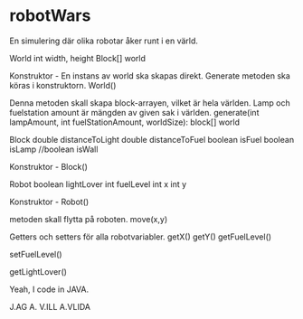 # robotWars
En simulering där olika robotar åker runt i en värld.

World
int width, height
Block[] world

Konstruktor - En instans av world ska skapas direkt. Generate metoden ska köras i konstruktorn.
World()

Denna metoden skall skapa block-arrayen, vilket är hela världen. Lamp och fuelstation amount är mängden av given sak i världen.
generate(int lampAmount, int fuelStationAmount, worldSize): block[] world

Block
double distanceToLight
double distanceToFuel
boolean isFuel
boolean isLamp
//boolean isWall

Konstruktor -
Block()

Robot
boolean lightLover
int fuelLevel
int x
int y

Konstruktor -
Robot()

metoden skall flytta på roboten.
move(x,y)

Getters och setters för alla robotvariabler.
getX()
getY()
getFuelLevel()

setFuelLevel()

getLightLover()

Yeah, I code in JAVA.

J.AG
A.
V.ILL
A.VLIDA

